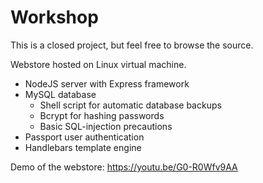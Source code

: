 # Workshop

This is a closed project, but feel free to browse the source.

Webstore hosted on Linux virtual machine.

- NodeJS server with Express framework
- MySQL database  
  - Shell script for automatic database backups
  - Bcrypt for hashing passwords
  - Basic SQL-injection precautions
- Passport user authentication
- Handlebars template engine

Demo of the webstore: https://youtu.be/G0-R0Wfv9AA
